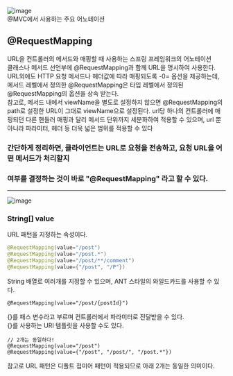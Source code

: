 ![image](https://user-images.githubusercontent.com/37826908/117463141-5157fa80-af8a-11eb-85d7-ca0cfb5d40bc.png)   
@MVC에서 사용하는 주요 어노테이션

## @RequestMapping
URL을 컨트롤러의 메서드와 매핑할 때 사용하는 스프링 프레임워크의 어노테이션   
클래스나 메서드 선언부에 @RequestMapping과 함께 URL을 명시하여 사용한다. URL외에도 HTTP 요청 메서드나 헤더값에 따라 매핑되도록 -0= 옵션을 제공하는데,
메서드 레벨에서 정의한 @RequestMapping은 타입 레벨에서 정의된 @RequestMapping의 옵션을 상속 받는다.   
참고로, 메서드 내에서 viewName을 별도로 설정하지 않으면 @RequestMapping의 path로 설정한 URL이 그대로 viewName으로 설정된다.
url당 하나의 컨트롤러에 매핑되던 다른 핸들러 매핑과 달리 메서드 단위까지 세분화하여 적용할 수 있으며, url 뿐 아니라 파라미터, 헤더 등 더욱 넓은 범위를 적용할 수 있다

### 간단하게 정리하면, 클라이언트는 URL로 요청을 전송하고, 요청 URL을 어떤 메서드가 처리할지   
### 여부를 결정하는 것이 바로 "@RequestMapping" 라고 할 수 있다.   
***
![image](https://user-images.githubusercontent.com/37826908/117463306-78aec780-af8a-11eb-83eb-0e76dbaa4836.png)

### String[] value
URL 패턴을 지정하는 속성이다. 
```java
@RequestMapping(value="/post")
@RequestMapping(value="/post.*")
@RequestMapping(value="/post/**/comment")
@RequestMapping(value={"/post", "/P"})
```
String 배열로 여러개를 지정할 수 있으며, ANT 스타일의 와일드카드를 사용할 수 있다.
```
@RequestMapping(value="/post/{postId}")
```

{}를 패스 변수라고 부르며 컨트롤러에서 파라미터로 전달받을 수 있다.   
{}를 사용하는 URI 템플릿을 사용할 수도 있다.
```
// 2개는 동일하다!
@RequestMapping(value="/post")
@RequestMapping(value={"/post", "/post/", "/post.*"})
```
참고로 URL 패턴은 디폴트 접미어 패턴이 적용되므로 아래 2개는 동일한 의미이다.
